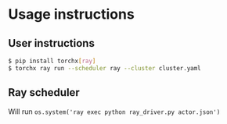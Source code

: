# Usage instructions

## User instructions

```bash
$ pip install torchx[ray]
$ torchx ray run --scheduler ray --cluster cluster.yaml

```

## Ray scheduler

Will run `os.system('ray exec python ray_driver.py actor.json')`
